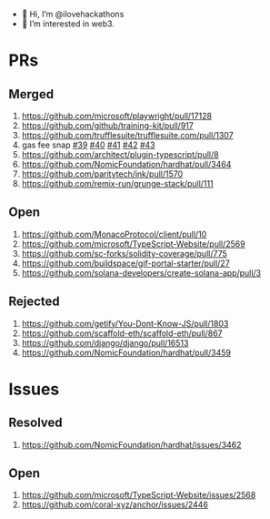 - 👋 Hi, I’m @ilovehackathons
- 👀 I’m interested in web3.

# PRs
## Merged
1. https://github.com/microsoft/playwright/pull/17128
2. https://github.com/github/training-kit/pull/917
3. https://github.com/trufflesuite/trufflesuite.com/pull/1307
4. gas fee snap [#39](https://github.com/Montoya/gas-fee-snap/pull/39) [#40](https://github.com/Montoya/gas-fee-snap/pull/40) [#41](https://github.com/Montoya/gas-fee-snap/pull/41) [#42](https://github.com/Montoya/gas-fee-snap/pull/42) [#43](https://github.com/Montoya/gas-fee-snap/pull/43)
5. https://github.com/architect/plugin-typescript/pull/8
6. https://github.com/NomicFoundation/hardhat/pull/3464
7. https://github.com/paritytech/ink/pull/1570
8. https://github.com/remix-run/grunge-stack/pull/111
## Open
1. https://github.com/MonacoProtocol/client/pull/10
2. https://github.com/microsoft/TypeScript-Website/pull/2569
4. https://github.com/sc-forks/solidity-coverage/pull/775
5. https://github.com/buildspace/gif-portal-starter/pull/27
6. https://github.com/solana-developers/create-solana-app/pull/3
## Rejected
1. https://github.com/getify/You-Dont-Know-JS/pull/1803
2. https://github.com/scaffold-eth/scaffold-eth/pull/867
3. https://github.com/django/django/pull/16513
4. https://github.com/NomicFoundation/hardhat/pull/3459
# Issues
## Resolved
1. https://github.com/NomicFoundation/hardhat/issues/3462
## Open
1. https://github.com/microsoft/TypeScript-Website/issues/2568
2. https://github.com/coral-xyz/anchor/issues/2446
